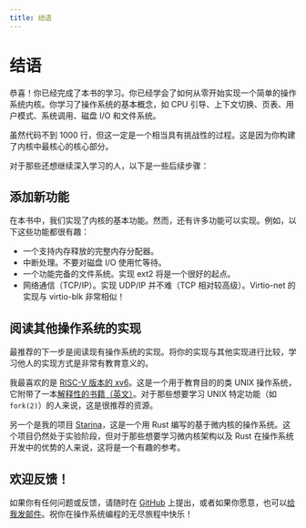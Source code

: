 ```yaml
---
title: 结语
---
```


# 结语

恭喜！你已经完成了本书的学习。你已经学会了如何从零开始实现一个简单的操作系统内核。你学习了操作系统的基本概念，如 CPU 引导、上下文切换、页表、用户模式、系统调用、磁盘 I/O 和文件系统。

虽然代码不到 1000 行，但这一定是一个相当具有挑战性的过程。这是因为你构建了内核中最核心的核心部分。

对于那些还想继续深入学习的人，以下是一些后续步骤：

## 添加新功能

在本书中，我们实现了内核的基本功能。然而，还有许多功能可以实现。例如，以下这些功能都很有趣：

- 一个支持内存释放的完整内存分配器。
- 中断处理。不要对磁盘 I/O 使用忙等待。
- 一个功能完备的文件系统。实现 ext2 将是一个很好的起点。
- 网络通信（TCP/IP）。实现 UDP/IP 并不难（TCP 相对较高级）。Virtio-net 的实现与 virtio-blk 非常相似！

## 阅读其他操作系统的实现

最推荐的下一步是阅读现有操作系统的实现。将你的实现与其他实现进行比较，学习他人的实现方式是非常有教育意义的。

我最喜欢的是 [RISC-V 版本的 xv6](https://github.com/mit-pdos/xv6-riscv)。这是一个用于教育目的的类 UNIX 操作系统，它附带了一本[解释性的书籍（英文）](https://pdos.csail.mit.edu/6.828/2022/)。对于那些想要学习 UNIX 特定功能（如 `fork(2)`）的人来说，这是很推荐的资源。

另一个是我的项目 [Starina](https://starina.dev)，这是一个用 Rust 编写的基于微内核的操作系统。这个项目仍然处于实验阶段，但对于那些想要学习微内核架构以及 Rust 在操作系统开发中的优势的人来说，这将是一个有趣的参考。

## 欢迎反馈！

如果你有任何问题或反馈，请随时在 [GitHub](https://github.com/nuta/operating-system-in-1000-lines/issues) 上提出，或者如果你愿意，也可以[给我发邮件](https://seiya.me)。祝你在操作系统编程的无尽旅程中快乐！
